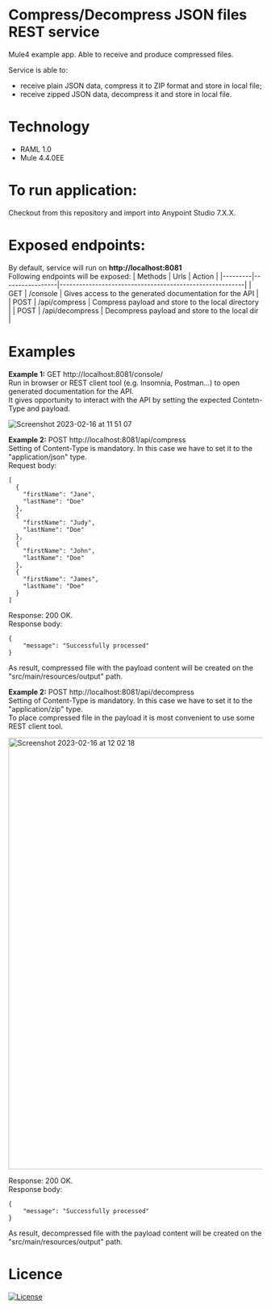 # Compress/Decompress JSON files REST service
Mule4 example app. Able to receive and produce compressed files.

Service is able to:
- receive plain JSON data, compress it to ZIP format and store in local file;
- receive zipped JSON data, decompress it and store in local file.

# Technology
- RAML 1.0
- Mule 4.4.0EE

# To run application: 
Checkout from this repository and import into Anypoint Studio 7.X.X.

# Exposed endpoints:
By default, service will run on **http://localhost:8081** </br>
Following endpoints will be exposed:
| Methods | Urls            | Action                                                  |
|---------|-----------------|---------------------------------------------------------|
| GET     | /console        | Gives access to the generated documentation for the API |
| POST    | /api/compress   | Compress payload and store to the local directory       |
| POST    | /api/decompress | Decompress payload and store to the local dir           |

# Examples
**Example 1:** GET http://localhost:8081/console/ </br>
Run in browser or REST client tool (e.g. Insomnia, Postman...) to open generated documentation for the API. </br>
It gives opportunity to interact with the API by setting the expected Contetn-Type and payload. </br>

![Screenshot 2023-02-16 at 11 51 07](https://user-images.githubusercontent.com/82412662/219344995-4ad77936-1ae7-4d62-b8a4-6dace286826f.png)

**Example 2:** POST http://localhost:8081/api/compress </br>
Setting of Content-Type is mandatory. In this case we have to set it to the "application/json" type. </br>
Request body:
```
[
  {
    "firstName": "Jane",
    "lastName": "Doe"
  },
  {
    "firstName": "Judy",
    "lastName": "Doe"
  },
  {
    "firstName": "John",
    "lastName": "Doe"
  },
  {
    "firstName": "James",
    "lastName": "Doe"
  }
]
```
Response: 200 OK. <br/>
Response body:
```
{
    "message": "Successfully processed"
}
```
As result, compressed file with the payload content will be created on the "src/main/resources/output" path. </br>

**Example 2:** POST http://localhost:8081/api/decompress </br>
Setting of Content-Type is mandatory. In this case we have to set it to the "application/zip" type. </br>
To place compressed file in the payload it is most convenient to use some REST client tool. </br> 

<img width="856" alt="Screenshot 2023-02-16 at 12 02 18" src="https://user-images.githubusercontent.com/82412662/219347558-c5b7e34f-1056-446e-9a31-7885788b5386.png">

Response: 200 OK. <br/>
Response body:
```
{
    "message": "Successfully processed"
}
```
As result, decompressed file with the payload content will be created on the "src/main/resources/output" path. </br>

# Licence
[![License](https://img.shields.io/badge/License-Apache_2.0-blue.svg)](https://opensource.org/licenses/Apache-2.0)
